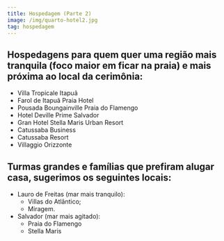 ```yaml
---
title: Hospedagem (Parte 2)
image: /img/quarto-hotel2.jpg
tag: hospedagem
---
```


## **Hospedagens para quem quer uma região mais tranquila (foco maior em ficar na praia) e mais próxima ao local da cerimônia:**

- Villa Tropicale Itapuã
- Farol de Itapuã Praia Hotel
- Pousada Boungainville Praia do Flamengo
- Hotel Deville Prime Salvador
- Gran Hotel Stella Maris Urban Resort
- Catussaba Business
- Catussaba Resort
- Villaggio Orizzonte

## **Turmas grandes e famílias que prefiram alugar casa, sugerimos os seguintes locais:**

- Lauro de Freitas (mar mais tranquilo):
  - Villas do Atlântico;
  - Miragem.
- Salvador (mar mais agitado):
  - Praia do Flamengo
  - Stella Maris
